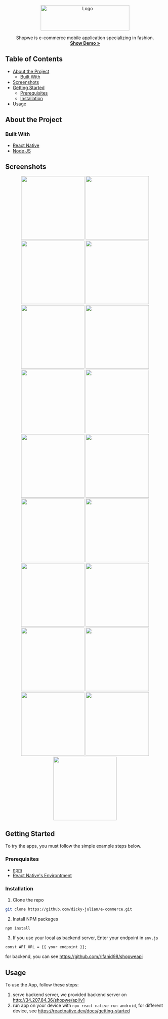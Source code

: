 <p align="center">
  <a href="https://github.com/othneildrew/Best-README-Template">
    <img src="https://shoopwi.web.app/static/media/brand.ae0dfcab.png" alt="Logo" width="280" height="80">
  </a>

  <p align="center">
  Shopwe is e-commerce mobile application specializing in fashion.
    <br />
    <a href="https://shoopwi.web.app/"><strong>Show Demo »</strong></a>
  </p>
</p>

## Table of Contents

- [About the Project](#about-the-project)
  - [Built With](#built-with)
- [Screenshots](#screenshots)
- [Getting Started](#getting-started)
  - [Prerequisites](#prerequisites)
  - [Installation](#installation)
- [Usage](#usage)

## About the Project

### Built With

- [React Native](https://reactnative.dev)
- [Node JS](https://nodejs.org)

## Screenshots

<div align="center">
    <img width="200" src="https://github.com/dicky-julian/e-commerce/blob/develop/screenshots/splash.jpg">   
    <img width="200" src="https://github.com/dicky-julian/e-commerce/blob/develop/screenshots/home.jpg">
    <img width="200" src="https://github.com/dicky-julian/e-commerce/blob/develop/screenshots/detail.jpg">
    <img width="200" src="https://github.com/dicky-julian/e-commerce/blob/develop/screenshots/shop.jpg">
</div>
<div align="center">
    <img width="200" src="https://github.com/dicky-julian/e-commerce/blob/develop/screenshots/filter.jpg">   
    <img width="200" src="https://github.com/dicky-julian/e-commerce/blob/develop/screenshots/sort.jpg">
    <img width="200" src="https://github.com/dicky-julian/e-commerce/blob/develop/screenshots/search.jpg">
    <img width="200" src="https://github.com/dicky-julian/e-commerce/blob/develop/screenshots/order.jpg">
</div>
<div align="center">
    <img width="200" src="https://github.com/dicky-julian/e-commerce/blob/develop/screenshots/checkout.jpg">   
    <img width="200" src="https://github.com/dicky-julian/e-commerce/blob/develop/screenshots/address.jpg">   
    <img width="200" src="https://github.com/dicky-julian/e-commerce/blob/develop/screenshots/add_address.jpg">   
    <img width="200" src="https://github.com/dicky-julian/e-commerce/blob/develop/screenshots/success.jpg">   
</div>
<div align="center">
    <img width="200" src="https://github.com/dicky-julian/e-commerce/blob/develop/screenshots/profile.jpg">   
    <img width="200" src="https://github.com/dicky-julian/e-commerce/blob/develop/screenshots/setting.jpg">   
    <img width="200" src="https://github.com/dicky-julian/e-commerce/blob/develop/screenshots/reset_password.jpg">   
    <img width="200" src="https://github.com/dicky-julian/e-commerce/blob/develop/screenshots/forgot_password.jpg">   
</div>
<div align="center">
    <img width="200" src="https://github.com/dicky-julian/e-commerce/blob/develop/screenshots/signup.jpg">   
    <img width="200" src="https://github.com/dicky-julian/e-commerce/blob/develop/screenshots/login.jpg">   
    <img width="200" src="https://github.com/dicky-julian/e-commerce/blob/develop/screenshots/verification.jpg">   
</div>

## Getting Started

To try the apps, you must follow the simple example steps below.

### Prerequisites

- [npm](https://www.npmjs.com)
- [React Native's Environtment](https://reactnative.dev/docs/environment-setup)

### Installation

1. Clone the repo

```sh
git clone https://github.com/dicky-julian/e-commerce.git
```

2. Install NPM packages

```sh
npm install
```

3. If you use your local as backend server, Enter your endpoint in `env.js`

```JS
const API_URL = {{ your endpoint }};
```

for backend, you can see https://github.com/rifanid98/shopweapi

## Usage

To use the App, follow these steps:

1. serve backend server, we provided backend server on http://34.207.84.36/shopwe/api/v1
2. run app on your device with `npx react-native run-android`, for different device, see https://reactnative.dev/docs/getting-started
